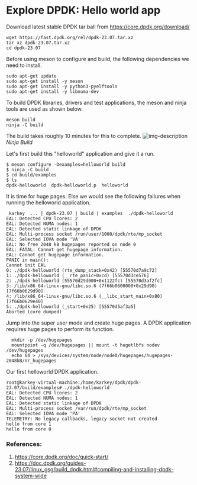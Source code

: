 # Explore DPDK: Hello world app

Download latest stable DPDK tar ball from https://core.dpdk.org/download/
```
wget https://fast.dpdk.org/rel/dpdk-23.07.tar.xz
tar xz dpdk-23.07.tar.xz
cd dpdk-23.07
```
Before using meson to  configure and build, the following dependencies we need to install.

```
sudo apt-get update
sudo apt-get install -y meson
sudo apt-get install -y python3-pyelftools
sudo apt-get install -y libnuma-dev
```
To build DPDK libraries, drivers and test applications, the meson and ninja tools are used as shown below.

```
meson build
ninja -C build
```
The build takes roughly 10 minutes for this to complete.
![img-description](/img/dpdk1.png)
_Ninja Build_

Let's first build this "helloworld" application and give it a run.
```
$ meson configure -Dexamples=helloworld build
$ ninja -C build
$ cd build/examples
$ ls
dpdk-helloworld  dpdk-helloworld.p  helloworld
```
It is time for huge pages. Else we would see the following failures when running the helloworld application.

```
 karkey  ... | dpdk-23.07 | build | examples  ./dpdk-helloworld
EAL: Detected CPU lcores: 2
EAL: Detected NUMA nodes: 1
EAL: Detected static linkage of DPDK
EAL: Multi-process socket /run/user/1000/dpdk/rte/mp_socket
EAL: Selected IOVA mode 'VA'
EAL: No free 2048 kB hugepages reported on node 0
EAL: FATAL: Cannot get hugepage information.
EAL: Cannot get hugepage information.
PANIC in main():
Cannot init EAL
0: ./dpdk-helloworld (rte_dump_stack+0x42) [55570d7a9c72]
1: ./dpdk-helloworld (__rte_panic+0xcd) [55570d3ce576]
2: ./dpdk-helloworld (55570d29d000+0x1122fc) [55570d3af2fc]
3: /lib/x86_64-linux-gnu/libc.so.6 (7f66b0600000+0x29d90) [7f66b0629d90]
4: /lib/x86_64-linux-gnu/libc.so.6 (__libc_start_main+0x80) [7f66b0629e40]
5: ./dpdk-helloworld (_start+0x25) [55570d5af3a5]
Aborted (core dumped)

```
Jump into the super user mode and create huge pages. A DPDK application requires huge pages to perform its function.
```
  mkdir -p /dev/hugepages
  mountpoint -q /dev/hugepages || mount -t hugetlbfs nodev /dev/hugepages
  echo 64 > /sys/devices/system/node/node0/hugepages/hugepages-2048kB/nr_hugepages
```
Our first helloworld DPDK application.
```
root@karkey-virtual-machine:/home/karkey/dpdk/dpdk-23.07/build/examples# ./dpdk-helloworld
EAL: Detected CPU lcores: 2
EAL: Detected NUMA nodes: 1
EAL: Detected static linkage of DPDK
EAL: Multi-process socket /var/run/dpdk/rte/mp_socket
EAL: Selected IOVA mode 'PA'
TELEMETRY: No legacy callbacks, legacy socket not created
hello from core 1
hello from core 0
```

### References:
1. https://core.dpdk.org/doc/quick-start/
2. https://doc.dpdk.org/guides-23.07/linux_gsg/build_dpdk.html#compiling-and-installing-dpdk-system-wide

